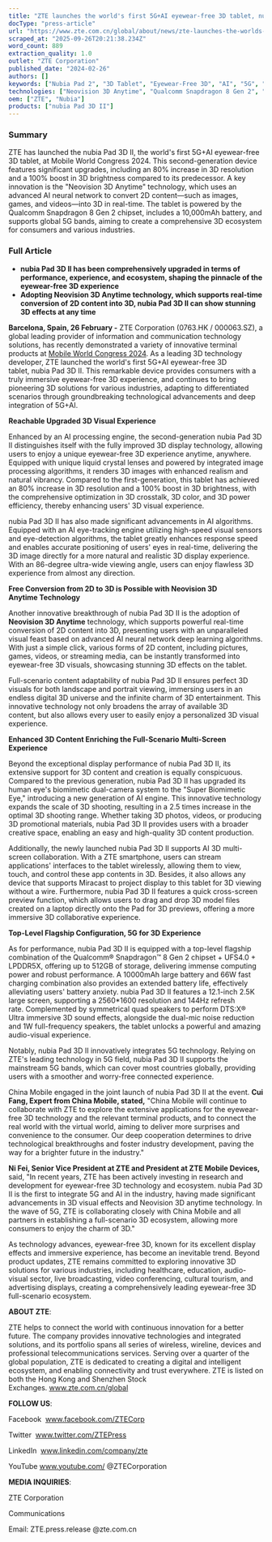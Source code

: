 ```yaml
---
title: "ZTE launches the world's first 5G+AI eyewear-free 3D tablet, nubia Pad 3D II at MWC 2024"
docType: "press-article"
url: "https://www.zte.com.cn/global/about/news/zte-launches-the-worlds-first-5g-ai-eyewear-free-3d-tablet-nubia-pad-3d-II-at-mwc-2024.html"
scraped_at: "2025-09-26T20:21:38.234Z"
word_count: 889
extraction_quality: 1.0
outlet: "ZTE Corporation"
published_date: "2024-02-26"
authors: []
keywords: ["Nubia Pad 2", "3D Tablet", "Eyewear-Free 3D", "AI", "5G", "MWC 2024"]
technologies: ["Neovision 3D Anytime", "Qualcomm Snapdragon 8 Gen 2", "DTS:X Ultra"]
oem: ["ZTE", "Nubia"]
products: ["nubia Pad 3D II"]
---
```

### Summary
ZTE has launched the nubia Pad 3D II, the world's first 5G+AI eyewear-free 3D tablet, at Mobile World Congress 2024. This second-generation device features significant upgrades, including an 80% increase in 3D resolution and a 100% boost in 3D brightness compared to its predecessor. A key innovation is the "Neovision 3D Anytime" technology, which uses an advanced AI neural network to convert 2D content—such as images, games, and videos—into 3D in real-time. The tablet is powered by the Qualcomm Snapdragon 8 Gen 2 chipset, includes a 10,000mAh battery, and supports global 5G bands, aiming to create a comprehensive 3D ecosystem for consumers and various industries.

### Full Article
- **nubia Pad 3D II has been comprehensively upgraded in terms of performance, experience, and ecosystem, shaping the pinnacle of the eyewear-free 3D experience**
- **Adopting Neovision 3D Anytime technology, which supports real-time conversion of 2D content into 3D, nubia Pad 3D II can show stunning 3D effects at any time**

**Barcelona, Spain, 26 February -** ZTE Corporation (0763.HK / 000063.SZ), a global leading provider of information and communication technology solutions, has recently demonstrated a variety of innovative terminal products at [Mobile World Congress 2024](https://www.zte.com.cn/global/about/exhibition/mwc24.html). As a leading 3D technology developer, ZTE launched the world's first 5G+AI eyewear-free 3D tablet, nubia Pad 3D II. This remarkable device provides consumers with a truly immersive eyewear-free 3D experience, and continues to bring pioneering 3D solutions for various industries, adapting to differentiated scenarios through groundbreaking technological advancements and deep integration of 5G+AI.

**Reachable Upgraded 3D Visual Experience**

Enhanced by an AI processing engine, the second-generation nubia Pad 3D II distinguishes itself with the fully improved 3D display technology, allowing users to enjoy a unique eyewear-free 3D experience anytime, anywhere. Equipped with unique liquid crystal lenses and powered by integrated image processing algorithms, it renders 3D images with enhanced realism and natural vibrancy. Compared to the first-generation, this tablet has achieved an 80% increase in 3D resolution and a 100% boost in 3D brightness, with the comprehensive optimization in 3D crosstalk, 3D color, and 3D power efficiency, thereby enhancing users' 3D visual experience.

nubia Pad 3D II has also made significant advancements in AI algorithms. Equipped with an AI eye-tracking engine utilizing high-speed visual sensors and eye-detection algorithms, the tablet greatly enhances response speed and enables accurate positioning of users' eyes in real-time, delivering the 3D image directly for a more natural and realistic 3D display experience. With an 86-degree ultra-wide viewing angle, users can enjoy flawless 3D experience from almost any direction.

**Free Conversion from 2D to 3D is Possible with Neovision 3D Anytime Technology**

Another innovative breakthrough of nubia Pad 3D II is the adoption of **Neovision 3D Anytime** technology, which supports powerful real-time conversion of 2D content into 3D, presenting users with an unparalleled visual feast based on advanced AI neural network deep learning algorithms. With just a simple click, various forms of 2D content, including pictures, games, videos, or streaming media, can be instantly transformed into eyewear-free 3D visuals, showcasing stunning 3D effects on the tablet.

Full-scenario content adaptability of nubia Pad 3D II ensures perfect 3D visuals for both landscape and portrait viewing, immersing users in an endless digital 3D universe and the infinite charm of 3D entertainment. This innovative technology not only broadens the array of available 3D content, but also allows every user to easily enjoy a personalized 3D visual experience.

**Enhanced 3D Content Enriching the Full-Scenario Multi-Screen Experience**

Beyond the exceptional display performance of nubia Pad 3D II, its extensive support for 3D content and creation is equally conspicuous. Compared to the previous generation, nubia Pad 3D II has upgraded its human eye's biomimetic dual-camera system to the "Super Biomimetic Eye," introducing a new generation of AI engine. This innovative technology expands the scale of 3D shooting, resulting in a 2.5 times increase in the optimal 3D shooting range. Whether taking 3D photos, videos, or producing 3D promotional materials, nubia Pad 3D II provides users with a broader creative space, enabling an easy and high-quality 3D content production.

Additionally, the newly launched nubia Pad 3D II supports AI 3D multi-screen collaboration. With a ZTE smartphone, users can stream applications' interfaces to the tablet wirelessly, allowing them to view, touch, and control these app contents in 3D. Besides, it also allows any device that supports Miracast to project display to this tablet for 3D viewing without a wire. Furthermore, nubia Pad 3D II features a quick cross-screen preview function, which allows users to drag and drop 3D model files created on a laptop directly onto the Pad for 3D previews, offering a more immersive 3D collaborative experience.

**Top-Level Flagship Configuration, 5G for 3D Experience**

As for performance, nubia Pad 3D II is equipped with a top-level flagship combination of the Qualcomm® Snapdragon™ 8 Gen 2 chipset + UFS4.0 + LPDDR5X, offering up to 512GB of storage, delivering immense computing power and robust performance. A 10000mAh large battery and 66W fast charging combination also provides an extended battery life, effectively alleviating users' battery anxiety. nubia Pad 3D II features a 12.1-inch 2.5K large screen, supporting a 2560\*1600 resolution and 144Hz refresh rate. Complemented by symmetrical quad speakers to perform DTS:X® Ultra immersive 3D sound effects, alongside the dual-mic noise reduction and 1W full-frequency speakers, the tablet unlocks a powerful and amazing audio-visual experience.

Notably, nubia Pad 3D II innovatively integrates 5G technology. Relying on ZTE's leading technology in 5G field, nubia Pad 3D II supports the mainstream 5G bands, which can cover most countries globally, providing users with a smoother and worry-free connected experience.

China Mobile engaged in the joint launch of nubia Pad 3D II at the event. **Cui Fang, Expert from China Mobile, stated,** "China Mobile will continue to collaborate with ZTE to explore the extensive applications for the eyewear-free 3D technology and the relevant terminal products, and to connect the real world with the virtual world, aiming to deliver more surprises and convenience to the consumer. Our deep cooperation determines to drive technological breakthroughs and foster industry development, paving the way for a brighter future in the industry."

**Ni Fei, Senior Vice President at ZTE and President at ZTE Mobile Devices,** said, "In recent years, ZTE has been actively investing in research and development for eyewear-free 3D technology and ecosystem. nubia Pad 3D II is the first to integrate 5G and AI in the industry, having made significant advancements in 3D visual effects and Neovision 3D anytime technology. In the wave of 5G, ZTE is collaborating closely with China Mobile and all partners in establishing a full-scenario 3D ecosystem, allowing more consumers to enjoy the charm of 3D."

As technology advances, eyewear-free 3D, known for its excellent display effects and immersive experience, has become an inevitable trend. Beyond product updates, ZTE remains committed to exploring innovative 3D solutions for various industries, including healthcare, education, audio-visual sector, live broadcasting, video conferencing, cultural tourism, and advertising displays, creating a comprehensively leading eyewear-free 3D full-scenario ecosystem.

**ABOUT ZTE**:

ZTE helps to connect the world with continuous innovation for a better future. The company provides innovative technologies and integrated solutions, and its portfolio spans all series of wireless, wireline, devices and professional telecommunications services. Serving over a quarter of the global population, ZTE is dedicated to creating a digital and intelligent ecosystem, and enabling connectivity and trust everywhere. ZTE is listed on both the Hong Kong and Shenzhen Stock Exchanges. www.zte.com.cn/global

**FOLLOW US**:

Facebook  www.facebook.com/ZTECorp

Twitter  www.twitter.com/ZTEPress

LinkedIn  www.linkedin.com/company/zte

YouTube www.youtube.com/ @ZTECorporation

**MEDIA INQUIRIES**:

ZTE Corporation

Communications

Email: ZTE.press.release @zte.com.cn
